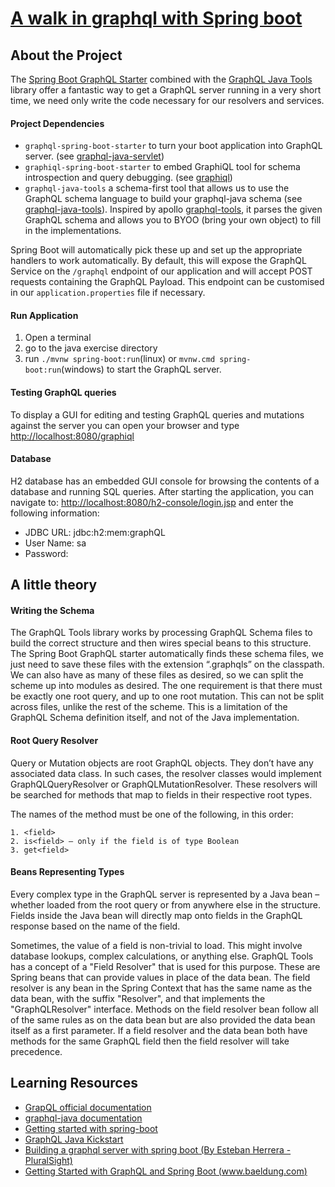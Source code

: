 # [A walk in graphql with Spring boot]((/setup-java.md))

## About the Project
The [Spring Boot GraphQL Starter](https://github.com/graphql-java-kickstart/graphql-spring-boot) combined with the [GraphQL Java Tools](https://github.com/graphql-java-kickstart/graphql-java-tools) library offer a fantastic way to get a GraphQL server running in a very short time, we need only write the code necessary for our resolvers and services.

#### Project Dependencies
* `graphql-spring-boot-starter` to turn your boot application into GraphQL server. (see [graphql-java-servlet](https://github.com/graphql-java-kickstart/graphql-java-servlet))
* `graphiql-spring-boot-starter` to embed GraphiQL tool for schema introspection and query debugging. (see [graphiql](https://github.com/graphql/graphiql))
* `graphql-java-tools` a schema-first tool that allows us to use the GraphQL schema language to build your graphql-java schema (see [graphql-java-tools](https://github.com/graphql-java-kickstart/graphql-java-tools)). Inspired by apollo [graphql-tools](https://github.com/apollographql/graphql-tools), it parses the given GraphQL schema and allows you to BYOO (bring your own object) to fill in the implementations.

Spring Boot will automatically pick these up and set up the appropriate handlers to work automatically. By default, this will expose the GraphQL Service on the `/graphql` endpoint of our application and will accept POST requests containing the GraphQL Payload. This endpoint can be customised in our `application.properties` file if necessary.

#### Run Application
1. Open a terminal
2. go to the java exercise directory
3. run `./mvnw spring-boot:run`(linux) or `mvnw.cmd spring-boot:run`(windows) to start the GraphQL server.

#### Testing GraphQL queries
To display a GUI for editing and testing GraphQL queries and mutations against the server you can open your browser and type [http://localhost:8080/graphiql](http://localhost:8080/graphiql)

#### Database
H2 database has an embedded GUI console for browsing the contents of a database and running SQL queries.
After starting the application, you can navigate to:
[http://localhost:8080/h2-console/login.jsp](http://localhost:8080/h2-console/login.jsp) and enter the following information:
- JDBC URL: jdbc:h2:mem:graphQL
- User Name: sa
- Password: <blank>



## A little theory
#### Writing the Schema
The GraphQL Tools library works by processing GraphQL Schema files to build the correct structure and then wires special beans to this structure. The Spring Boot GraphQL starter automatically finds these schema files, we just need to save these files with the extension “.graphqls” on the classpath.
We can also have as many of these files as desired, so we can split the scheme up into modules as desired. The one requirement is that there must be exactly one root query, and up to one root mutation. This can not be split across files, unlike the rest of the scheme. This is a limitation of the GraphQL Schema definition itself, and not of the Java implementation.

#### Root Query Resolver
Query or Mutation objects are root GraphQL objects. They don’t have any associated data class. In such cases, the resolver classes would implement GraphQLQueryResolver or GraphQLMutationResolver. These resolvers will be searched for methods that map to fields in their respective root types.

The names of the method must be one of the following, in this order:

    1. <field>
    2. is<field> – only if the field is of type Boolean
    3. get<field>

#### Beans Representing Types
Every complex type in the GraphQL server is represented by a Java bean – whether loaded from the root query or from anywhere else in the structure. Fields inside the Java bean will directly map onto fields in the GraphQL response based on the name of the field.

Sometimes, the value of a field is non-trivial to load. This might involve database lookups, complex calculations, or anything else. GraphQL Tools has a concept of a "Field Resolver" that is used for this purpose. These are Spring beans that can provide values in place of the data bean.
The field resolver is any bean in the Spring Context that has the same name as the data bean, with the suffix "Resolver", and that implements the "GraphQLResolver" interface. Methods on the field resolver bean follow all of the same rules as on the data bean but are also provided the data bean itself as a first parameter.
If a field resolver and the data bean both have methods for the same GraphQL field then the field resolver will take precedence.


## Learning Resources
- [GrapQL official documentation](https://graphql.org/learn/)
- [graphql-java documentation](https://www.graphql-java.com/documentation/)
- [Getting started with spring-boot](https://www.graphql-java.com/tutorials/getting-started-with-spring-boot/)
- [GraphQL Java Kickstart](https://www.graphql-java-kickstart.com/spring-boot/)
- [Building a graphql server with spring boot (By Esteban Herrera - PluralSight)](https://www.pluralsight.com/guides/building-a-graphql-server-with-spring-boot)
- [Getting Started with GraphQL and Spring Boot (www.baeldung.com)](https://www.baeldung.com/spring-graphql)
